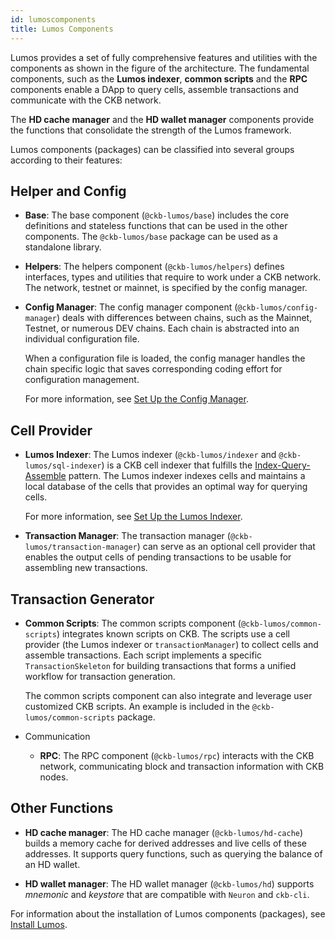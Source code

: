 ```yaml
---
id: lumoscomponents
title: Lumos Components
---
```

Lumos provides a set of fully comprehensive features and utilities with the components as shown in the figure of the architecture. The fundamental components, such as the **Lumos indexer**, **common scripts** and the **RPC** components enable a DApp to query cells, assemble transactions and communicate with the CKB network.

The **HD cache manager** and the **HD wallet manager** components provide the functions that consolidate the strength of the Lumos framework. 

Lumos components (packages) can be classified into several groups according to their features:

## Helper and Config

- **Base**: The base component (`@ckb-lumos/base`) includes the core definitions and stateless functions that can be used in the other components. The `@ckb-lumos/base` package can be used as a standalone library.

- **Helpers**: The helpers component (`@ckb-lumos/helpers`) defines interfaces, types <!--,for example, the `TransactionSkeletonType` ,--> and utilities that require to work under a CKB network. The network, testnet or mainnet, is specified by the config manager.

- **Config Manager**: The config manager component  (`@ckb-lumos/config-manager`) deals with differences between chains, such as the Mainnet, Testnet, or numerous DEV chains. Each chain is abstracted into an individual configuration file.

  When a configuration file is loaded, the config manager handles the chain specific logic that saves corresponding coding effort for configuration management.

  For more information, see [Set Up the Config Manager](../tutorials/config).

## Cell Provider

- **Lumos Indexer**: The Lumos indexer (`@ckb-lumos/indexer` and `@ckb-lumos/sql-indexer`) is a CKB cell indexer that fulfills the [Index-Query-Assemble](https://docs.nervos.org/docs/reference/cell#index-query-assemble-pattern) pattern. The Lumos indexer indexes cells and maintains a local database of the cells that provides an optimal way for querying cells.

  For more information, see [Set Up the Lumos Indexer](../tutorials/indexer).

- **Transaction Manager**: The transaction manager (`@ckb-lumos/transaction-manager`) can serve as an optional cell provider that enables the output cells of pending transactions to be usable for assembling new transactions.

## Transaction Generator

- **Common Scripts**: The common scripts component (`@ckb-lumos/common-scripts`) integrates known scripts on CKB. The scripts use a cell provider (the Lumos indexer or `transactionManager`) to collect cells and assemble transactions. Each script implements a specific  `TransactionSkeleton`  for building transactions that forms a unified workflow for transaction generation.

  The common scripts component can also integrate and leverage user customized CKB scripts. An example is included in the `@ckb-lumos/common-scripts` package.

- Communication

  - **RPC**: The RPC component (`@ckb-lumos/rpc`) interacts with the CKB network, communicating block and transaction information with CKB nodes.


## Other Functions

- **HD cache manager**: The HD cache manager (`@ckb-lumos/hd-cache`) builds a memory cache for derived addresses and live cells of these addresses. It supports query functions, such as querying the balance of an HD wallet.

- **HD wallet manager**: The HD wallet manager (`@ckb-lumos/hd`) supports *mnemonic* and *keystore* that are compatible with `Neuron` and `ckb-cli`. 

For information about the installation of Lumos components (packages), see [Install Lumos](../tutorials/installlumos). <!--For the projects that have already listed Lumos packages as dependencies, just run `yarn install` in the projects directly to install the packages.--> 
